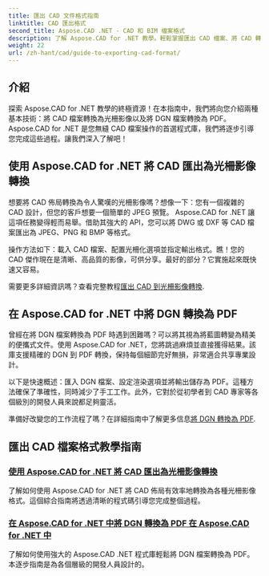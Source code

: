 ```yaml
---
title: 匯出 CAD 文件格式指南
linktitle: CAD 匯出格式
second_title: Aspose.CAD .NET - CAD 和 BIM 檔案格式
description: 了解 Aspose.CAD for .NET 教學。輕鬆掌握匯出 CAD 檔案、將 CAD 轉換為光柵影像以及將 DGN 轉換為 PDF。
weight: 22
url: /zh-hant/cad/guide-to-exporting-cad-format/
---
```

## 介紹

探索 Aspose.CAD for .NET 教學的終極資源！在本指南中，我們將向您介紹兩種基本技術：將 CAD 檔案轉換為光柵影像以及將 DGN 檔案轉換為 PDF。 Aspose.CAD for .NET 是您無縫 CAD 檔案操作的首選程式庫，我們將逐步引導您完成這些過程。讓我們深入了解吧！

## 使用 Aspose.CAD for .NET 將 CAD 匯出為光柵影像轉換  
想要將 CAD 佈局轉換為令人驚嘆的光柵影像嗎？想像一下：您有一個複雜的 CAD 設計，但您的客戶想要一個簡單的 JPEG 預覽。 Aspose.CAD for .NET 讓這項任務變得輕而易舉。借助其強大的 API，您可以將 DWG 或 DXF 等 CAD 檔案匯出為 JPEG、PNG 和 BMP 等格式。  

操作方法如下：載入 CAD 檔案、配置光柵化選項並指定輸出格式。瞧！您的 CAD 傑作現在是清晰、高品質的影像，可供分享。最好的部分？它實施起來既快速又容易。  

需要更多詳細資訊嗎？查看完整教程[匯出 CAD 到光柵影像轉換](./export-cad-to-raster-image-conversion/).  

## 在 Aspose.CAD for .NET 中將 DGN 轉換為 PDF  
曾經在將 DGN 檔案轉換為 PDF 時遇到困難嗎？可以將其視為將藍圖轉變為精美的便攜式文件。使用 Aspose.CAD for .NET，您將跳過麻煩並直接獲得結果。該庫支援精確的 DGN 到 PDF 轉換，保持每個細節完好無損，非常適合共享專業設計。  

以下是快速概述：匯入 DGN 檔案、設定渲染選項並將輸出儲存為 PDF。這種方法確保了準確性，同時減少了手工工作。此外，它對於從初學者到 CAD 專家等各個級別的開發人員來說都足夠靈活。  

準備好改變您的工作流程了嗎？在詳細指南中了解更多信息[將 DGN 轉換為 PDF](./convert-dgn-to-pdf/).  

## 匯出 CAD 檔案格式教學指南
### [使用 Aspose.CAD for .NET 將 CAD 匯出為光柵影像轉換](./export-cad-to-raster-image-conversion/)
了解如何使用 Aspose.CAD for .NET 將 CAD 佈局有效率地轉換為各種光柵影像格式。這個綜合指南將透過清晰的程式碼引導您完成整個過程。
### [在 Aspose.CAD for .NET 中將 DGN 轉換為 PDF 在 Aspose.CAD for .NET 中](./convert-dgn-to-pdf/)
了解如何使用強大的 Aspose.CAD .NET 程式庫輕鬆將 DGN 檔案轉換為 PDF。本逐步指南是為各個層級的開發人員設計的。